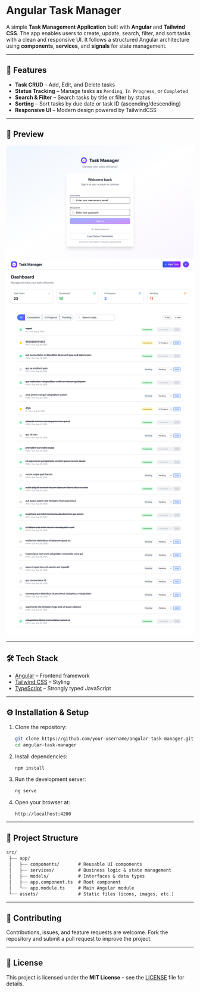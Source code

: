 # Angular Task Manager

A simple **Task Management Application** built with **Angular** and **Tailwind CSS**.
The app enables users to create, update, search, filter, and sort tasks with a clean and responsive UI.
It follows a structured Angular architecture using **components**, **services**, and **signals** for state management.

---

## 🚀 Features

* **Task CRUD** – Add, Edit, and Delete tasks
* **Status Tracking** – Manage tasks as `Pending`, `In Progress`, or `Completed`
* **Search & Filter** – Search tasks by title or filter by status
* **Sorting** – Sort tasks by due date or task ID (ascending/descending)
* **Responsive UI** – Modern design powered by TailwindCSS

---

## 📸 Preview

![Login Page Screenshot](./public/login.png)
![App Screenshot](./public/dashboard.png)

---

## 🛠️ Tech Stack

* [Angular](https://angular.dev/) – Frontend framework
* [Tailwind CSS](https://tailwindcss.com/) – Styling
* [TypeScript](https://www.typescriptlang.org/) – Strongly typed JavaScript

---

## ⚙️ Installation & Setup

1. Clone the repository:

   ```bash
   git clone https://github.com/your-username/angular-task-manager.git
   cd angular-task-manager
   ```

2. Install dependencies:

   ```bash
   npm install
   ```

3. Run the development server:

   ```bash
   ng serve
   ```

4. Open your browser at:

   ```
   http://localhost:4200
   ```

---

## 📂 Project Structure

```
src/
 ├── app/
 │   ├── components/       # Reusable UI components
 │   ├── services/         # Business logic & state management
 │   ├── models/           # Interfaces & data types
 │   ├── app.component.ts  # Root component
 │   └── app.module.ts     # Main Angular module
 └── assets/               # Static files (icons, images, etc.)
```
---

## 🤝 Contributing

Contributions, issues, and feature requests are welcome.
Fork the repository and submit a pull request to improve the project.

---

## 📜 License

This project is licensed under the **MIT License** – see the [LICENSE](./LICENSE) file for details.